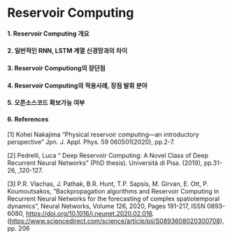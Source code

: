 # Reservoir Computing

#### 1. Reservoir Computing 개요

#### 2. 일반적인 RNN, LSTM 계열 신경망과의 차이

#### 3. Reservoir Computiong의 장단점 

#### 4. Reservoir Computing의 적용사례, 장점 발휘 분야 

#### 5. 오픈소스코드 확보가능 여부

#### 6. References

[1] Kohei Nakajima “Physical reservoir computing—an introductory perspective” Jpn. J. Appl. Phys. 59 060501(2020), pp.2-7. 

[2] Pedrelli, Luca “ Deep Reservoir Computing: A Novel Class of Deep Recurrent Neural Networks” (PhD thesis).  Università di Pisa. (2019), pp.31-26, ,120-127.

 [3] P.R. Vlachas, J. Pathak, B.R. Hunt, T.P. Sapsis, M. Girvan, E. Ott, P. Koumoutsakos, “Backpropagation algorithms and Reservoir Computing in Recurrent Neural Networks for the forecasting of  complex spatiotemporal dynamics”, Neural Networks, Volume 126, 2020, Pages 191-217, ISSN 0893-6080,
 https://doi.org/10.1016/j.neunet.2020.02.016.  
(https://www.sciencedirect.com/science/article/pii/S0893608020300708), pp. 206

